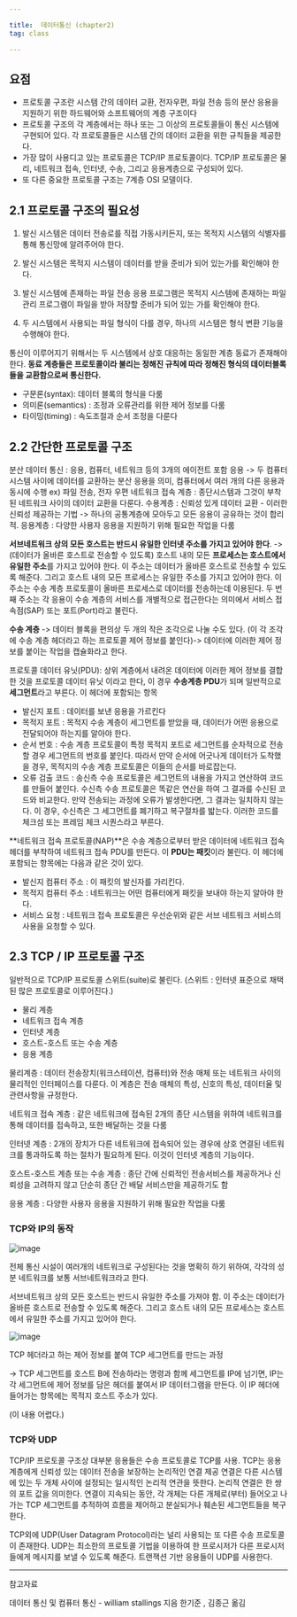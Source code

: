 ```yaml
---

title:  데이터통신 (chapter2)
tag: class 

---
```


## 요점
*	프로토콜 구조란 시스템 간의 데이터 교환, 전자우편, 파일 전송 등의 분산 응용을 지원하기 위한 하드웨어와 소프트웨어의 계층 구조이다
*	프로토콜 구조의 각 계층에서는 하나 또는 그 이상의 프로토콜들이 통신 시스템에 구현되어 있다. 각 프로토콜들은 시스템 간의 데이터 교환을 위한 규칙들을 제공한다.
*	가장 많이 사용디고 있는 프로토콜은 TCP/IP 프로토콜이다. TCP/IP 프로토콜은 물리, 네트워크 접속, 인터넷, 수송, 그리고 응용계층으로 구성되어 있다.
*	또 다른 중요한 프로토콜 구조는 7계층 OSI 모델이다.

## 2.1 프로토콜 구조의 필요성

1. 발신 시스템은 데이터 전송로를 직접 가동시키든지, 또는 목적지 시스템의 식별자를 통해 통신망에 알려주어야 한다.

2. 발신 시스템은 목적지 시스템이 데이터를 받을 준비가 되어 있는가를 확인해야 한다.

3. 발신 시스템에 존재하는 파일 전송 응용 프로그램은 목적지 시스템에 존재하는 파일관리 프로그램이 파일을 받아 저장할 준비가 되어 있는 가를 확인해야 한다.

4.  두 시스템에서 사용되는 파일 형식이 다를 경우, 하나의 시스템은 형식 변환 기능을 수행해야 한다.

통신이 이루어지기 위해서는 두 시스템에서 상호 대응하는 동일한 계층 동료가 존재해야 한다.
**동료 계층들은 프로토콜이라 불리는 정해진 규칙에 따라 정해진 형식의 데이터블록들을 교환함으로써 통신한다.**

*	구문론(syntax): 데이터 블록의 형식을 다룸
*	의미론(semantics) : 조정과 오류관리를 위한 제어 정보를 다룸
*	타이밍(timing) : 속도조절과 순서 조정을 다룬다

## 2.2 간단한 프로토콜 구조
분산 데이터 통신 : 응용, 컴퓨터, 네트워크 등의 3개의 에이전트 포함
응용 -> 두 컴퓨터 시스템 사이에 데이터를 교환하는 분산 응용을 의미, 컴퓨터에서 여러 개의 다른 응용과 동시에 수행
ex) 파일 전송, 전자 우편
네트워크 접속 계층 : 종단시스템과 그것이 부착된 네트워크 사이의 데이터 교환을 다룬다.
수용계층 : 신뢰성 있게 데이터 교환 - 이러한 신뢰성 제공하는 기법 -> 하나의 공통계층에 모아두고 모든 응용이 공유하는 것이 합리적.
응용계층 : 다양한 사용자 응용을 지원하기 위해 필요한 작업을 다룸

**서브네트워크 상의 모든 호스트는 반드시 유일한 인터넷 주소를 가지고 있어야 한다**. -> (데이터가 올바른 호스트로 전송할 수 있도록) 호스트 내의 모든 **프로세스는 호스트에서 유일한 주소**를 가지고 있어야 한다. 이 주소는 데이터가 올바른 호스트로 전송할 수 있도록 해준다. 그리고 호스트 내의 모든 프로세스는 유일한 주소를 가지고 있어야 한다. 이 주소는 수송 계층 프로토콜이 올바른 프로세스로 데이터를 전송하는데 이용된다. 
두 번째 주소는 각 응용이 수송 계층의 서비스를 개별적으로 접근한다는 의미에서 서비스 접속점(SAP) 또는 포트(Port)라고 불린다.

**수송 계층** -> 데이터 블록을 편의상 두 개의 작은 조각으로 나눌 수도 있다. (이 각 조각에 수송 계층 헤더라고 하는 프로토콜 제어 정보를 붙인다)-> 데이터에 이러한 제어 정보를 붙이는 작업을 캡슐화라고 한다.

프로토콜 데이터 유닛(PDU): 상위 계층에서 내려온 데이터에 이러한 제어 정보를 결합한 것을 프로토콜 데이터 유닛 이라고 한다, 이 경우 **수송계층 PDU**가 되며 일반적으로 **세그먼트**라고 부른다. 
이 헤더에 포함되는 항목
*	발신지 포트 : 데이터를 보낸 응용을 가르킨다
*	목적지 포트 : 목적지 수송 계층이 세그먼트를 받았을 때, 데이터가 어떤 응용으로 전달되어야 하는지를 알아야 한다.
*	순서 번호 : 수송 계층 프로토콜이 특정 목적지 포트로 세그먼트를 순차적으로 전송할 경우 세그먼트의 번호를 붙인다. 따라서 만약 순서에 어긋나게 데이터가 도착했을 경우, 목적지의 수송 계층 프로토콜은 이들의 순서를 바로잡는다.
*	오류 검출 코드 : 송신측 수송 프로토콜은 세그먼트의 내용을 가지고 연산하여 코드를 만들어 붙인다. 수신측 수송 프로토콜은 똑같은 연산을 하여 그 결과를 수신된 코드와 비교한다. 만약 전송되는 과정에 오류가 발생한다면, 그 결과는 일치하지 않는다. 이 경우, 수신측은 그 세그먼트를 폐기하고 복구절차를 밟는다. 이러한 코드를 체크섬 또는 프레임 체크 시퀀스라고 부른다.

**네트워크 접속 프로토콜(NAP)**은 수송 계층으로부터 받은 데이터에 네트워크 접속 헤더를 부착하여 네트워크 접속 PDU를 만든다. 이 **PDU는 패킷**이라 불린다. 이 헤더에 포함되는 항목에는 다음과 같은 것이 있다.

*	발신지 컴퓨터 주소 : 이 패킷의 발신자를 가리킨다.
*	목적지 컴퓨터 주소 : 네트워크는 어떤 컴퓨터에게 패킷을 보내야 하는지 알아야 한다.
*	서비스 요청 : 네트워크 접속 프로토콜은 우선순위와 같은 서브 네트워크 서비스의 사용을 요청할 수 있다.

## 2.3 TCP / IP 프로토콜 구조

일반적으로 TCP/IP 프로토콜 스위트(suite)로 불린다. (스위트 : 인터넷 표준으로 채택된 많은 프로토콜로 이루어진다.)

*	물리 계층
*	네트워크 접속 계층
*	인터넷 계층
*	호스트-호스트 또는 수송 계층
*	응용 계층

물리계층 : 데이터 전송장치(워크스테이션, 컴퓨터)와 전송 매체 또는 네트워크 사이의 물리적인 인터페이스를 다룬다. 이 계층은 전송 매체의 특성, 신호의 특성, 데이터율 및 관련사항을 규정한다.

네트워크 접속 계층 : 같은 네트워크에 접속된 2개의 종단 시스템을 위하여 네트워크를 통해 데이터를 접속하고, 또한 배달하는 것을 다룸

인터넷 계층 : 2개의 장치가 다른 네트워크에 접속되어 있는 경우에 상호 연결된 네트워크를 통과하도록 하는 절차가 필요하게 된다. 이것이 인터넷 계층의 기능이다.

호스트-호스트 계층 또는 수송 계층 : 종단 간에 신뢰적인 전송서비스를 제공하거나 신뢰성을 고려하지 않고 단순히 종단 간 배달 서비스만을 제공하기도 함

응용 계층 : 다양한 사용자 응용을 지원하기 위해 필요한 작업을 다룸 

### TCP와 IP의 동작
![image](https://user-images.githubusercontent.com/23495876/37596924-19706f44-2bc1-11e8-9919-5f9002205df1.png)


전체 통신 시설이 여러개의 네트워크로 구성된다는 것을 명확히 하기 위하여, 각각의 성분 네트워크를 보통 서브네트워크라고 한다. 

서브네트워크 상의 모든 호스트는 반드시 유일한 주소를 가져야 함.
이 주소는 데이터가 올바른 호스트로 전송할 수 있도록 해준다.
그리고 호스트 내의 모든 프로세스는 호스트에서 유일한 주소를 가지고 있어야 한다.


![image](https://user-images.githubusercontent.com/23495876/37597012-6970fc8e-2bc1-11e8-828a-44fbf73a33d6.png)

TCP 헤더라고 하는 제어 정보를 붙여 TCP 세그먼트를 만드는 과정

-> TCP 세그먼트를 호스트 B에 전송하라는 명령과 함께 세그먼트를 IP에 넘기면, 
IP는 각 세그먼트에 제어 정보를 담은 헤더를 붙여서 IP 데이터그램을 만든다. 이 IP 헤더에 들어가는 항목에는 목적지 호스트 주소가 있다.

(이 내용 어렵다.)

### TCP와 UDP 

TCP/IP 프로토콜 구조상 대부분 응용들은 수송 프로토콜로 TCP를 사용.
TCP는 응용 계층에게 신뢰성 있는 데이터 전송을 보장하는 논리적인 연결 제공
연결은 다른 시스템에 있는 두 개체 사이에 설정되는 일시적인 논리적 연관을 뜻한다.
논리적 연결은 한 쌍의 포트 값을 의미한다.
연결이 지속되는 동안, 각 개체는 다른 개체로(부터) 들어오고 나가는 TCP 세그먼트를 추적하여 흐름을 제어하고 분실되거나 훼손된 세그먼트들을 복구한다.

TCP외에 UDP(User Datagram Protocol)라는 널리 사용되는 또 다른 수송 프로토콜이 존재한다.
UDP는 최소한의 프로토콜 기법을 이용하여 한 프로시저가 다른 프로시저들에게 메시지를 보낼 수 있도록 해준다.
트랜잭션 기반 응용들이 UDP를 사용한다.




--------

참고자료

데이터 통신 및 컴퓨터 통신 - william stallings 지음 한기준 , 김종근 옮김
 

